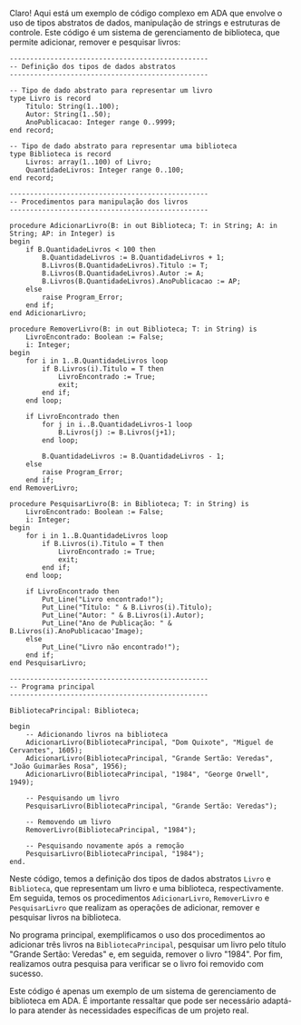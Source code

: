 Claro! Aqui está um exemplo de código complexo em ADA que envolve o uso de tipos abstratos de dados, manipulação de strings e estruturas de controle. Este código é um sistema de gerenciamento de biblioteca, que permite adicionar, remover e pesquisar livros:

```
-------------------------------------------------
-- Definição dos tipos de dados abstratos
-------------------------------------------------

-- Tipo de dado abstrato para representar um livro
type Livro is record
    Titulo: String(1..100);
    Autor: String(1..50);
    AnoPublicacao: Integer range 0..9999;
end record;

-- Tipo de dado abstrato para representar uma biblioteca
type Biblioteca is record
    Livros: array(1..100) of Livro;
    QuantidadeLivros: Integer range 0..100;
end record;

-------------------------------------------------
-- Procedimentos para manipulação dos livros
-------------------------------------------------

procedure AdicionarLivro(B: in out Biblioteca; T: in String; A: in String; AP: in Integer) is
begin
    if B.QuantidadeLivros < 100 then
        B.QuantidadeLivros := B.QuantidadeLivros + 1;
        B.Livros(B.QuantidadeLivros).Titulo := T;
        B.Livros(B.QuantidadeLivros).Autor := A;
        B.Livros(B.QuantidadeLivros).AnoPublicacao := AP;
    else
        raise Program_Error;
    end if;
end AdicionarLivro;

procedure RemoverLivro(B: in out Biblioteca; T: in String) is
    LivroEncontrado: Boolean := False;
    i: Integer;
begin
    for i in 1..B.QuantidadeLivros loop
        if B.Livros(i).Titulo = T then
            LivroEncontrado := True;
            exit;
        end if;
    end loop;
    
    if LivroEncontrado then
        for j in i..B.QuantidadeLivros-1 loop
            B.Livros(j) := B.Livros(j+1);
        end loop;
        
        B.QuantidadeLivros := B.QuantidadeLivros - 1;
    else
        raise Program_Error;
    end if;
end RemoverLivro;

procedure PesquisarLivro(B: in Biblioteca; T: in String) is
    LivroEncontrado: Boolean := False;
    i: Integer;
begin
    for i in 1..B.QuantidadeLivros loop
        if B.Livros(i).Titulo = T then
            LivroEncontrado := True;
            exit;
        end if;
    end loop;
    
    if LivroEncontrado then
        Put_Line("Livro encontrado!");
        Put_Line("Título: " & B.Livros(i).Titulo);
        Put_Line("Autor: " & B.Livros(i).Autor);
        Put_Line("Ano de Publicação: " & B.Livros(i).AnoPublicacao'Image);
    else
        Put_Line("Livro não encontrado!");
    end if;
end PesquisarLivro;

-------------------------------------------------
-- Programa principal
-------------------------------------------------

BibliotecaPrincipal: Biblioteca;

begin
    -- Adicionando livros na biblioteca
    AdicionarLivro(BibliotecaPrincipal, "Dom Quixote", "Miguel de Cervantes", 1605);
    AdicionarLivro(BibliotecaPrincipal, "Grande Sertão: Veredas", "João Guimarães Rosa", 1956);
    AdicionarLivro(BibliotecaPrincipal, "1984", "George Orwell", 1949);
    
    -- Pesquisando um livro
    PesquisarLivro(BibliotecaPrincipal, "Grande Sertão: Veredas");
    
    -- Removendo um livro
    RemoverLivro(BibliotecaPrincipal, "1984");
    
    -- Pesquisando novamente após a remoção
    PesquisarLivro(BibliotecaPrincipal, "1984");
end.
```

Neste código, temos a definição dos tipos de dados abstratos `Livro` e `Biblioteca`, que representam um livro e uma biblioteca, respectivamente. Em seguida, temos os procedimentos `AdicionarLivro`, `RemoverLivro` e `PesquisarLivro` que realizam as operações de adicionar, remover e pesquisar livros na biblioteca.

No programa principal, exemplificamos o uso dos procedimentos ao adicionar três livros na `BibliotecaPrincipal`, pesquisar um livro pelo título "Grande Sertão: Veredas" e, em seguida, remover o livro "1984". Por fim, realizamos outra pesquisa para verificar se o livro foi removido com sucesso.

Este código é apenas um exemplo de um sistema de gerenciamento de biblioteca em ADA. É importante ressaltar que pode ser necessário adaptá-lo para atender às necessidades específicas de um projeto real.